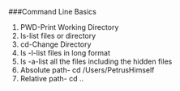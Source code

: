 ###Command Line Basics

1. PWD-Print Working Directory
2. ls-list files or directory
3. cd-Change Directory
4. ls -l-list files in long format
5. ls -a-list all the files including the hidden files
6. Absolute path- cd /Users/PetrusHimself
7. Relative path- cd ..



